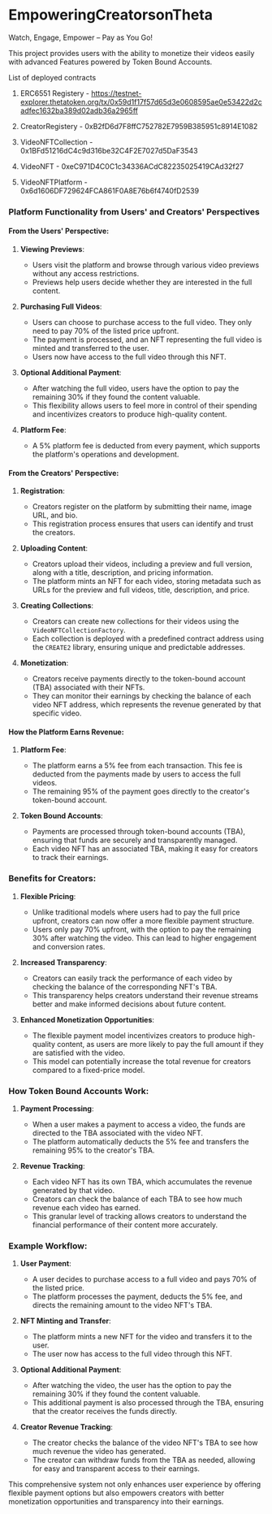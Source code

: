 # EmpoweringCreatorsonTheta

Watch, Engage, Empower – Pay as You Go!

This project provides users with the ability to monetize their videos easily with advanced Features powered by Token Bound Accounts.

List of deployed contracts

1. ERC6551 Registery - https://testnet-explorer.thetatoken.org/tx/0x59d1f17f57d65d3e0608595ae0e53422d2cadfec1632ba389d02adb36a2965ff

2. CreatorRegistery - 0xB2fD6d7F8ffC752782E7959B385951c8914E1082

3. VideoNFTCollection - 0x1BFd51216dC4c9d316be32C4F2E7027d5DaF3543

4. VideoNFT - 0xeC971D4C0C1c34336ACdC82235025419CAd32f27

5. VideoNFTPlatform - 0x6d1606DF729624FCA861F0A8E76b6f4740fD2539

### Platform Functionality from Users' and Creators' Perspectives

#### From the Users' Perspective:

1. **Viewing Previews**:
   - Users visit the platform and browse through various video previews without any access restrictions.
   - Previews help users decide whether they are interested in the full content.

2. **Purchasing Full Videos**:
   - Users can choose to purchase access to the full video. They only need to pay 70% of the listed price upfront.
   - The payment is processed, and an NFT representing the full video is minted and transferred to the user.
   - Users now have access to the full video through this NFT.

3. **Optional Additional Payment**:
   - After watching the full video, users have the option to pay the remaining 30% if they found the content valuable.
   - This flexibility allows users to feel more in control of their spending and incentivizes creators to produce high-quality content.

4. **Platform Fee**:
   - A 5% platform fee is deducted from every payment, which supports the platform's operations and development.

#### From the Creators' Perspective:

1. **Registration**:
   - Creators register on the platform by submitting their name, image URL, and bio.
   - This registration process ensures that users can identify and trust the creators.

2. **Uploading Content**:
   - Creators upload their videos, including a preview and full version, along with a title, description, and pricing information.
   - The platform mints an NFT for each video, storing metadata such as URLs for the preview and full videos, title, description, and price.

3. **Creating Collections**:
   - Creators can create new collections for their videos using the `VideoNFTCollectionFactory`.
   - Each collection is deployed with a predefined contract address using the `CREATE2` library, ensuring unique and predictable addresses.

4. **Monetization**:
   - Creators receive payments directly to the token-bound account (TBA) associated with their NFTs.
   - They can monitor their earnings by checking the balance of each video NFT address, which represents the revenue generated by that specific video.

#### How the Platform Earns Revenue:

1. **Platform Fee**:
   - The platform earns a 5% fee from each transaction. This fee is deducted from the payments made by users to access the full videos.
   - The remaining 95% of the payment goes directly to the creator's token-bound account.

2. **Token Bound Accounts**:
   - Payments are processed through token-bound accounts (TBA), ensuring that funds are securely and transparently managed.
   - Each video NFT has an associated TBA, making it easy for creators to track their earnings.

### Benefits for Creators:

1. **Flexible Pricing**:
   - Unlike traditional models where users had to pay the full price upfront, creators can now offer a more flexible payment structure.
   - Users only pay 70% upfront, with the option to pay the remaining 30% after watching the video. This can lead to higher engagement and conversion rates.

2. **Increased Transparency**:
   - Creators can easily track the performance of each video by checking the balance of the corresponding NFT's TBA.
   - This transparency helps creators understand their revenue streams better and make informed decisions about future content.

3. **Enhanced Monetization Opportunities**:
   - The flexible payment model incentivizes creators to produce high-quality content, as users are more likely to pay the full amount if they are satisfied with the video.
   - This model can potentially increase the total revenue for creators compared to a fixed-price model.

### How Token Bound Accounts Work:

1. **Payment Processing**:
   - When a user makes a payment to access a video, the funds are directed to the TBA associated with the video NFT.
   - The platform automatically deducts the 5% fee and transfers the remaining 95% to the creator's TBA.

2. **Revenue Tracking**:
   - Each video NFT has its own TBA, which accumulates the revenue generated by that video.
   - Creators can check the balance of each TBA to see how much revenue each video has earned.
   - This granular level of tracking allows creators to understand the financial performance of their content more accurately.

### Example Workflow:

1. **User Payment**:
   - A user decides to purchase access to a full video and pays 70% of the listed price.
   - The platform processes the payment, deducts the 5% fee, and directs the remaining amount to the video NFT's TBA.

2. **NFT Minting and Transfer**:
   - The platform mints a new NFT for the video and transfers it to the user.
   - The user now has access to the full video through this NFT.

3. **Optional Additional Payment**:
   - After watching the video, the user has the option to pay the remaining 30% if they found the content valuable.
   - This additional payment is also processed through the TBA, ensuring that the creator receives the funds directly.

4. **Creator Revenue Tracking**:
   - The creator checks the balance of the video NFT's TBA to see how much revenue the video has generated.
   - The creator can withdraw funds from the TBA as needed, allowing for easy and transparent access to their earnings.

This comprehensive system not only enhances user experience by offering flexible payment options but also empowers creators with better monetization opportunities and transparency into their earnings.